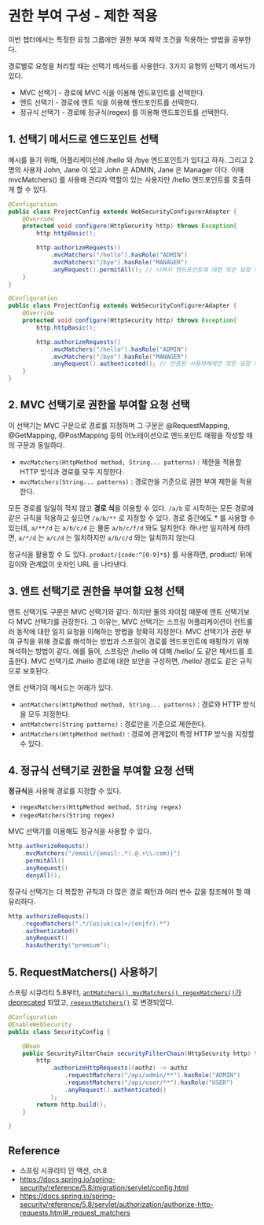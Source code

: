 # 권한 부여 구성 - 제한 적용

이번 챕터에서는 특정한 요청 그룹에만 권한 부여 제약 조건을 적용하는 방법을 공부한다. 

경로별로 요청을 처리할 때는 선택기 메서드를 사용한다. 3가지 유형의 선택기 메서드가 있다.
- MVC 선택기 - 경로에 MVC 식을 이용해 엔드포인트를 선택한다.
- 앤트 선택기 - 경로에 앤트 식을 이용해 엔드포인트를 선택한다.
- 정규식 선택기 - 경로에 정규식(regex) 를 이용해 엔드포인트를 선택한다.

## 1. 선택기 메서드로 엔드포인트 선택

예시를 들기 위해, 어플리케이션에 /hello 와  /bye 엔드포인트가 있다고 하자. 그리고 2명의 사용자 John, Jane 이 있고 John 은 ADMIN, Jane 은 Manager 이다. 이때 mvcMatchers() 를 사용해 관리자 역할이 있는 사용자만 /hello 엔드포인트를 호출하게 할 수 있다.

```java
@Configuration
public class ProjectConfig extends WebSecurityConfigurerAdapter {
	@Override
	protected void configure(HttpSecurity http) throws Exception{
		http.httpBasic();

		http.authorizeRequests()
			.mvcMatchers("/hello").hasRole("ADMIN")
			.mvcMatchers("/bye").hasRole("MANAGER")
			.anyRequest().permitAll(); // 나머지 엔드포인트에 대한 모든 요청 허용
	}
}
```

```java
@Configuration
public class ProjectConfig extends WebSecurityConfigurerAdapter {
	@Override
	protected void configure(HttpSecurity http) throws Exception{
		http.httpBasic();

		http.authorizeRequests()
			.mvcMatchers("/hello").hasRole("ADMIN")
			.mvcMatchers("/bye").hasRole("MANAGER")
			.anyRequest().authenticated(); // 인증된 사용자에게만 모든 요청 허용
	}
}
```

## 2. MVC 선택기로 권한을 부여할 요청 선택

이 선택기는 MVC 구문으로 경로를 지정하며 그 구문은 @RequestMapping, @GetMapping, @PostMapping 등의 어노테이션으로 엔드포인트 매핑을 작성할 때의 구문과 동일하다. 
- `mvcMatchers(HttpMethod method, String... patterns)` : 제한을 적용할 HTTP 방식과 경로를 모두 지정한다. 
- `mvcMatchers(String... patterns)` : 경로만을 기준으로 권한 부여 제한을 적용한다.

모든 경로를 일일히 적지 않고 **경로 식**을 이용할 수 있다. `/a/b` 로 시작하는 모든 경로에 같은 규칙을 적용하고 싶으면 `/a/b/**` 로 지정할 수 있다. 경로 중간에도 * 를 사용할 수 있는데, `a/**/d` 는 `a/b/c/d` 는 물론 `a/b/c/f/d` 와도 일치한다. 하나만 일치하게 하려면, `a/*/d` 는 `a/c/d` 는 일치하지만 `a/b/c/d` 와는 일치하지 않는다.

정규식을 활용할 수 도 있다. `product/{code:^[0-9]*$}` 를 사용하면, product/ 뒤에 길이와 관계없이 숫자인 URL 을 나타낸다. 

## 3. 앤트 선택기로 권한을 부여할 요청 선택

앤트 선택기도 구문은 MVC 선택기와 같다. 하지만 둘의 차이점 때문에 앤트 선택기보다 MVC 선택기를 권장한다. 그 이유는, MVC 선택기는 스프링 어플리케이션이 컨트롤러 동작에 대한 일치 요청을 이해하는 방법을 정확히 지정한다. MVC 선택기가 권한 부여 규칙을 위해 경로를 해석하는 방법과 스프링이 경로를 엔드포인트에 매핑하기 위해 해석하는 방법이 같다. 예를 들어, 스프링은 /hello 에 대해 /hello/ 도 같은 메서드를 호출한다. MVC 선택기로 /hello 경로에 대한 보안을 구성하면, /hello/ 경로도 같은 규칙으로 보호된다. 

앤트 선택기의 메서드는 아래가 있다.
- `antMatchers(HttpMethod method, String... patterns)` : 경로와 HTTP 방식을 모두 지정한다.
- `antMatchers(String patterns)` : 경로만을 기준으로 제한한다.
- `antMatchers(HttpMethod method)` : 경로에 관계없이 특정 HTTP 방식을 지정할 수 있다.

## 4. 정규식 선택기로 권한을 부여할 요청 선택

**정규식**을 사용해 경로를 지정할 수 있다.
- `regexMatchers(HttpMethod method, String regex)` 
- `regexMatchers(String regex)`

MVC 선택기를 이용해도 정규식을 사용할 수 있다.
```java
http.authorizeRequsts()
	.mvcMatchers("/email/{email:.*(.@.+\\.com)}")
	.permitAll()
	.anyRequest()
	.denyAll();
```

정규식 선택기는 더 복잡한 규칙과 더 많은 경로 패턴과 여러 변수 값을 참조해야 할 때 유리하다.

```java
http.authorizeRequsts()
	.regexMatchers(".*/(us|uk|ca)+/(en|fr).*")
	.authenticated()
	.anyRequest()
	.hasAuthority("premium");
```

## 5. RequestMatchers() 사용하기

스프링 시큐리티 5.8부터, [`antMatchers()`, `mvcMatchers()`, `regexMatchers()`가 deprecated](https://docs.spring.io/spring-security/reference/5.8/migration/servlet/config.html#use-new-requestmatchers) 되었고, [`reqeustMatchers()`](https://docs.spring.io/spring-security/reference/5.8/servlet/authorization/authorize-http-requests.html#_request_matchers) 로 변경되었다. 

```java
@Configuration
@EnableWebSecurity
public class SecurityConfig {

    @Bean
    public SecurityFilterChain securityFilterChain(HttpSecurity http) throws Exception {
        http
            .authorizeHttpRequests((authz) -> authz
                .requestMatchers("/api/admin/**").hasRole("ADMIN")
                .requestMatchers("/api/user/**").hasRole("USER")
                .anyRequest().authenticated()
            );
        return http.build();
    }

}
```


## Reference 
- 스프링 시큐리티 인 액션, ch.8
- https://docs.spring.io/spring-security/reference/5.8/migration/servlet/config.html
- https://docs.spring.io/spring-security/reference/5.8/servlet/authorization/authorize-http-requests.html#_request_matchers